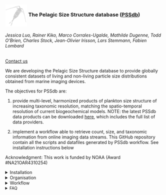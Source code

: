 ### <div style="clear: both;"> <img src="figures/readme/pssdb-logo.png" alt= “” align="center" width="70" height="70" > <font size= “1”>The Pelagic Size Structure database ([PSSdb](https://pssdb.net/ ""))</font></div>  
###### Jessica Luo, Rainer Kiko, Marco Corrales-Ugalde, Mathilde Dugenne, Todd O'Brien, Charles Stock, Jean-Olivier Irisson, Lars Stemmann, Fabien Lombard
<a href="mailto:nmfs.pssdb@noaa.gov">Contact us</a>


We are developing the Pelagic Size Structure database to provide globally consistent datasets of living and non-living particle size distributions obtained from marine imaging devices.

The objectives for PSSdb are:

1. provide multi-level, harmonized products of plankton size structure of increasing taxonomic resolution, matching the spatio-temporal resolution of current biogeochemical models.
NOTE:  the latest PSSdb data products can be downloaded [here](https://pssdb.net/ ""), which includes the full list of data providers.


2. implement a workflow able to retrieve count, size, and taxonomic information from online imaging data streams.
This GitHub repository contain all the scripts and datafiles generated by PSSdb workflow. See installation instructions below




Acknowledgment: This work is funded by NOAA (Award #NA21OAR4310254)
<details name="installation">
  <summary>Installation</summary>
<font size="2">
Disclaimer: these instructions are for users that want to run or contribute to the workflow. To install this GitHub repository on a local computer, open a terminal window and type:
</font>
>>>>>>> main

```
  cd ~
  mkdir GIT
  cd ~/GIT
  git clone https://github.com/jessluo/PSSdb.git
```
<font size="2">
This repository can be fully configured according to the information saved in the <a href="https://github.com/jessluo/PSSdb/blob/main/scripts/configuration_masterfile.yaml"><span class="link"></span>configuration masterfile</a> (see <a href="#organisation"><span class="link"></span>Organisation</a> tab below) and tuned to the spatio-temporal resolution of interest depending on the research question.
A protected configuration masterfile, containing password and login infromation, is also necessary to download datasets from EcoTaxa/EcoPart. Follow the instructions in the <a href="#organisation"><span class="link"></span>Organisation</a> tab below.
</font>
</details>



<div id="organisation">
<details>
  <summary>Organisation</summary>
<font size="2">
This repository contains a:

* <a href="https://github.com/jessluo/PSSdb/blob/main/scripts/configuration_masterfile.yaml"><span class="link"></span>configuration masterfile</a>: File used to configure PSSdb GitHub repository.
This file contains the information related to specific path setup for data storage (folder <a href="https://github.com/jessluo/PSSdb/blob/main/raw"><span class="link"></span>raw</a> and associated subfolders generated after specific steps, see PSSdb [Worflow](#workflow)).
In addition,the file also include the parameters specifying the spatio-temporal resolution used to generate PSSdb current data products. These parameters can thus be tuned in order to answer a specific research question requiring a different resolution.

<font size="2">
Attention: The repository includes a <a href="https://github.com/jessluo/PSSdb/blob/main/.gitignore"><span class="link"></span>gitignore file</a>, which is used to protect personal information, as well as raw datasets, or datafiles that exceed the limit for GitHub upload (2Gb). Personal information, login and password, are required to download datasets hosted on <a href="https://ecotaxa.obs-vlfr.fr"><span class="link"></span>EcoTaxa</a> or <a href="https://ecopart.obs-vlfr.fr"><span class="link"></span>EcoPart</a>. 
Read instructions on l.1-4 of the configuration masterfile to save these protected information in a "configuration_masterfile_pw.yaml" file.
</font>

* <a href="https://github.com/jessluo/PSSdb/blob/main/scripts"><span class="link"></span>scripts</a> section: contains all scripts and functions developed for PSSdb. This section includes a function (named _funcs_xxx.py_) specific to each step of the [Workflow](#workflow), paired with a numbered script of the same name (_stepn_xxx.py_), whose objective is to loop through all the available datasets.
Numbered scripts should be run sequentially in order to generate the intermediate and final PSSdb data products. When ran for the first time, the numbered script will automatically save a readme file, describing the datafiles that have been generated. Alternatively, the function files may be run directly to perform a given step for a single dataset. 


* <a href="https://github.com/jessluo/PSSdb/blob/main/raw"><span class="link"></span>raw</a> section: contains all datafiles, including the raw, intermediate, and final PSSdb data products, under specific sub-folders named after the configuration masterfile.
In addition, this folder also includes the <a href="https://github.com/jessluo/PSSdb/blob/main/raw/project_list_all.xlsx"><span class="link"></span>full list of available datasets</a>, as well as instrument-specific "standardizer" spreadsheets (see [instructions here](#standardizer)), generated by step 0. The former spreadsheet is separated by tab, listing specific datasets hosted on a given online data stream used in PSSdb (e.g. EcoTaxa. EcoPart, IFCb dashboards). The readme tab is used to describe the columns generated for each list, such as the dataset ID, the data source url, the provider name and email, the total number of images and their classification/validation percentages, and the number of flagged samples resulting from the dataset QC.
The size bins used to compute the NBSS for PSSdb, according to EcoPart outputs, are also stored in the <a href="https://github.com/jessluo/PSSdb/blob/main/raw/ecopart_size_bins.tsv"><span class="link"></span>size bins file</a>, to allow for user-specific tuning of PSSdb data products.


* reports section: contains all interactive reports generated by PSSdb control quality check. This section is included in the <a href="https://github.com/jessluo/PSSdb/blob/main/.gitignore"><span class="link"></span>gitignore file</a>, since reports exceed GitHub size limit, and therefore does not appear online. See [Workflow](#workflow) control quality for a detailed description of the objective and [FAQ](#faq) for usage of PSSdb QC reports.


* <a href="https://github.com/jessluo/PSSdb/blob/main/figures"><span class="link"></span>figures</a> section: contains all figures generated to check the control quality, standardization, or NBSS computation for PSSdb datasets. Figures generated for PSSdb papers are stored in specific sub-folder, named after each paper.


* <a href="https://github.com/jessluo/PSSdb/blob/main/ancillary"><span class="link"></span>ancillary</a> section: contains the <a href="https://github.com/jessluo/PSSdb/blob/main/ancillary/plankton_annotated_taxonomy.xlsx"><span class="link"></span>taxonomic</a> and <a href="https://github.com/jessluo/PSSdb/blob/main/ancillary/plankton_elemental_quotas.xlsx"><span class="link"></span>elemental quotas</a> look-up tables, as well as a set of environmental datasets (included in the <a href="https://github.com/jessluo/PSSdb/blob/main/.gitignore"><span class="link"></span>gitignore file</a> since they exceed GitHub size limit), used to generate PSSdb taxonomy-resolving and global predictions future data products respectively.
</font>
</details>

</div>

<div id="workflow">



<details>
  <summary>Workflow</summary>
<font size="2" style="line-height:0.2em">
<br>Currently, we use imaging datasets that can be extracted from online data streams, to follow the FAIR (Findable, Accessible, Interoperable, Reproducible) guidelines. 
Datasets are generated by the Imaging FlowCytobot (IFCb), capturing the size distributions of 4-100 $`\mu`$m autofluorescing organisms, the Underwater Vision Profiler (UVP), detecting living and detrital particles between 150-20,000 $`\mu`$m, and scanners like the ZooScan, which complement the analysis of zooplankton (excluding fragile taxa) through net collections.
</font>

<details>
  <summary>Acquisition and pre-processing of imaging datasets prior to PSSdb ingestion</summary><blockquote>
<font size="2">
The acquisition and pre-processing steps of imaging datasets prior PSSdb ingestion is illustrated below.

Imaging sensors are deployed on various platforms/water-supply modes, including research vessel's flowthrough water supply and mooring stations for IFCb, floats/gliders or CTD rosette for UVP, and plankton nets for ZooScan. <br><br> Images are segmented (i.e the process of detouring individual region of interests from the background frame) and masks are generated to extract morphometric features in real-time for UVP deployments, or after the acquisition.<br><br> Automated classifiers are trained on features or directly on raw pictures, in the case of CNN. <br><br> Metadata, including samples/profiles GPS coordinates, timestamp and depth, are filled in before or after the image acquisition.<br><br> Resulting tables are uploaded to online data streams, and can be extracted using API (IFCb dashboards, EcoTaxa) or custom web-scraping scripts (EcoPart). 
</font>

<div>
<p style='padding:-0.1em;line-height:1.0em; margin-left:0.7em; display: inline-block;'>

<img clear="both" src="https://github.com/jessluo/PSSdb/blob/main/figures/readme/PSSdb-workflow-pre-processing.png" width="130%" style="  float:right; padding:0.7em"/>
<br><br><br><br><br><br>

</p>
</div>
</blockquote></details>


<font size="2">
<br>PSSdb data pipeline first extract the raw datasets from the online data streams presented above. 
</font>

<details>
  <summary>Listing and downloading imaging datasets</summary><blockquote>
<font size="2">
<br>
We rely primarily on online, accessible, platforms created by the instrument developers to manage their imaging datasets: 

* IFCb dashboards (of generation 2 exclusively, as generation 1 dashboards do not include metadata like longitude and latitude) 
* Ecotaxa/EcoPart, initially developed for ZooScan and UVP users.

We used the application programming interface (or API) developed for IFCb dashboards and EcoTaxa, and custom scripts for EcoPart, to (1) list and (2) access these datasets. 
1. The full <a href="https://github.com/jessluo/PSSdb/blob/main/raw/project_list_all.xslx"><span class="link"></span>list</a> of datasets hosted on these online data streams is generated through the <a href="https://github.com/jessluo/PSSdb/blob/main/scripts/step0_list_projects.py"><span class="link"></span>listing script</a>. This scripts uses a set of functions defined in the <a href="https://github.com/jessluo/PSSdb/blob/main/scripts/funcs_list_projects.py"><span class="link"></span>listing functions</a> file, for each data source (EcoTaxa, EcoPart, and IFCb dashboards). These functions list all the available datasets and also identify accessible ones on EcoTaxa/EcoPart based on login info stored in the configuration masterfile password file (see [instructions](#organisation) and  "PSSdb_access" column in the list of datasets).<br><br> To run on terminal:<br>
```python ~/GIT/PSSdb/scripts/step0_list_projects.py```


2. All accessible datasets are extracted from their online data stream using the <a href="https://github.com/jessluo/PSSdb/blob/main/scripts/step1_export_projects.py"><span class="link"></span>extraction script</a>, except for those hosted on IFCb dashboards that do not include all the datafiles ("features" and "autoclass" files) required for their ingestion in PSSdb, and for EcoPart datasets that do not have a corresponding project on EcoTaxa. Specific functions were defined in the <a href="https://github.com/jessluo/PSSdb/blob/main/scripts/funcs_export_projects.py"><span class="link"></span>extraction functions</a> file to extract a dataset from EcoTaxa, EcoPart, or IFCb dashboards. The default export option was selected for EcoTaxa datasets, while for EcoPart, we used the alternative "raw" export option, in order to retrieve the size, abundance, and taxonomic annotation of all particles without loosing any information (see the [FAQ](#faq) for more explanations).<br><br> The function file can be run as a script to export a single via the terminal: <br>```python ~/GIT/PSSdb/scripts/funcs_export_projects.py``` <br>To loop through the test set or all the accessible datasets, open terminal and type:<br> ```python ~/GIT/PSSdb/scripts/step1_export_projects.py```



<div>
<p style='padding:-0.1em;line-height:1.0em; margin-left:0.7em; display: inline-block;'>
<img src="https://github.com/jessluo/PSSdb/blob/main/figures/readme/PSSdb-workflow-extraction.png" width="100%" style="  float:right; padding:0.7em"/>
<font size="1">
</font>
</p>
</div>

</blockquote></details>

<font size="2">
<br>After extraction, raw datasets are consolidated (UVP datasets only), and pass through a standardization and control quality check. 

<details>
  <summary>Consolidation of EcoPart/EcoTaxa UVP datasets</summary><blockquote>
<font size="2">Most UVP datasets are uploaded on both EcoTaxa (for particles larger than the vignetting threshold) and EcoPart, which include all particles size and count info processed in real-time. Since EcoTaxa API does not provide the id of corresponding datasets on EcoPart, we used the custom function developed to list datasets on EcoPart to match-up corresponding datasets.
Matched-up datafiles are consolidated in a single table, whose format is most similar to the EcoPart "raw" export table:<br><br>  First, only small particles whose size is smaller than the vignetting threshold are selected from the EcoPart "raw" tables, to avoid accounting for the same particle twice.These particles are assigned a null taxonomic annotation and the "unclassified" status.<br><br>  Then, EcoTaxa table is binned according to EcoPArt depth/time bins, and appended to the consolidated table with a "nbr" of 1.
The consolidation function can be found <a href="https://github.com/jessluo/PSSdb/blob/main/scripts/funcs_consolidate_UVP_files.py"><span class="link"></span>here</a>. All UVP datasets are consolidated by running the <a href="https://github.com/jessluo/PSSdb/blob/main/scripts/step2_standardize_projects.py"><span class="link"></span>script</a>:

```
python ~/GIT/PSSdb/scripts/step2_standardize_projects.py
```

</font>
<div>
<p style='padding:-0.1em;line-height:1.0em; margin-left:0.7em; display: inline-block;'>

<img src="https://github.com/jessluo/PSSdb/blob/main/figures/readme/PSSdb-workflow-consolidation.png" width="100%" style="  float:right; padding:0.7em"/>
<br><br>
<font size="2">

</font>
</p>
</div>


</blockquote></details>

<details>
  <summary>Standardization and control quality check</summary><blockquote>
<font size="2">
Since the native format (header and units/formats) of most datasets vary based on the instrument, the pre-processing steps, or even the variable considered, we built "standardizer" spreadsheets to map the variable required for PSSdb ingestion. Instrument-specific spreadsheet can be found at: <a href="https://github.com/jessluo/PSSdb/blob/main/raw/project_IFCB_standardizer.xlsx"><span class="link"></span>IFCB</a>, <a href="https://github.com/jessluo/PSSdb/blob/main/raw/project_UVP_standardizer.xlsx"><span class="link"></span>UVP</a>, <a href="https://github.com/jessluo/PSSdb/blob/main/raw/project_Zooscan_standardizer.xlsx"><span class="link"></span>ZooScan</a>.
Consolidated tables are standardized according to the "Standardizers" spreadsheets automatically generated during the creation of the datasets list.<br><br> Prior to standardization and QC, these spreadsheets should be filled to map the native variable name (xxx_field) and unit (xxx_unit). All names and units will be standardized and harmonized to produce standardized tables, whose format will be unique, for the rest of the pipeline (see <a href="#faq"><span class="link"></span>FAQ</a>).<br><br> To ensure the good quality of the datasets ingested in PSSdb, samples pass through PSSdb QC, which check for 7 criteria:

1. GPS coordinates on landbased of the georeferenced <a href="https://www.marineregions.org/downloads.php"><span class="link"></span>Global Oceans and Seas</a> datasets.
2. Dubious GPS coordinates located at 0x0$`^\degree`$
3. Missing metadata/data required for the ingestion in PSSdb
4. Low ROI count per sample yielding an uncertainty in particle abundance >5% according to the Poisson statistical distribution
5. High percentage of artefacts (>20%)
6. Low (<95%) validation of taxonomic annotations for UVP and ZooScan datasets.
7. Multiple pixel size calibration factors

<br>  Samples are assigned a flag (1 for flagged samples, 0 otherwise) as they pass through PSSdb QC. Interactive reports (see <a href="#faq"><span class="link"></span>FAQ</a>) provide an overview of the QC and are sent to data providers to inform them of the number of samples that are excluded from the database.
Individual flags can be overruled at the demand of the data providers if they deem the sample can be ingested in PSSdb.

The standardization and QC functions can be found <a href="https://github.com/jessluo/PSSdb/blob/main/scripts/funcs_standardize_projects.py"><span class="link"></span>here</a>. All datasets are standardized and QCed by running this <a href="https://github.com/jessluo/PSSdb/blob/main/scripts/step2_standardize_projects.py"><span class="link"></span>script</a>:

```
python ~/GIT/PSSdb/scripts/step2_standardize_projects.py
```

</font>

<div>
<p style='padding:-0.1em;line-height:1.0em; margin-left:0.7em; display: inline-block;'>
<font size="2"></font>
<img src="https://github.com/jessluo/PSSdb/blob/main/figures/readme/PSSdb-workflow-standardization.png" width="100%" style="  float:right; padding:0.7em"/>
<br><br>
</p>
</div>



</blockquote></details>


Standardized datasets are then binned according to <a href="https://github.com/jessluo/PSSdb/blob/main/raw/ecopart_size_bins.tsv"><span class="link"></span>EcoPart size classes</a>, 1x1$`^{\degree}`$ latitude and longitude grid cells, and year month,
to compute the Normalized Biovolume Size Spectrum and derived parameters (slope and intercept) according to Eqs (1&2):

(1) NB$`_i`$ = $`\sum_{i}`$Biovolume/volume imaged/size bin$`_i`$ width

(2) ln(NB$`_i`$)=slope x ln(size bin$`_i`$) + intercept


<details>
  <summary>Binning of standardized datasets</summary><blockquote>
<font size="2">Size bins are assigned to individual biovolume estimates, derived from ROI area. We selected this metric, rather than assuming ellipsoidal shape or using the biovolume distance-map estimates for IFCb datasets, in order to compute NBSS consistently across instruments and avoid biased estimates (see <a href="https://aslopubs.onlinelibrary.wiley.com/doi/full/10.1002/lom3.10492"><span class="link"></span>Dubois et al. (2022)</a>).
<br><br>Artefacts are further discarded to ensure that NBSS are representative of living and non-living particles, rather than methodological or processing biases. Note that samples with less than 95% validation of the taxonomic annotation were discarded for Zooscan and UVP projects, but not for IFCB projects, whose annotations are predictions-only. Thus, IFCB observations may include artifacts that were not classified as such, or exclude plankton that were classified as artifacts. 
<br><br>Spatio-temporal bins are also appended to standardized tables according to samples latitude, longitude, and timestamp.
</font>

The binning functions, which depend on the spatio-temporal resolution fixed parameters stored in the <a href="https://github.com/jessluo/PSSdb/blob/main/scripts/configuration_masterfile.yaml"><span class="link"></span>configuration masterfile</a>, can be found <a href="https://github.com/jessluo/PSSdb/blob/main/scripts/funcs_gridding.py"><span class="link"></span>here</a>. All datasets are gridded by running the <a href="https://github.com/jessluo/PSSdb/blob/main/scripts/step3_grid_data.py"><span class="link"></span>script</a>:
```
python ~/GIT/PSSdb/scripts/step3_grid_data.py
```

<div>
<p style='padding:-0.1em;line-height:1.0em; margin-left:0.7em; display: inline-block;'>
<img src="https://github.com/jessluo/PSSdb/blob/main/figures/readme/PSSdb-workflow-binning.png" width="100%" style="  float:right; padding:0.7em"/>

<font size="1">
</font>
</p>
</div>


</blockquote></details>

<details>
  <summary>Computing NBSS and derived parameters</summary><blockquote>
<font size="2"> NBSS are first computed on sub-bins levels (i.e year month week and 0.5x0.5$`^{\degree}`$) by cumulating size observations and sampled volume to ensure that (1) enough data is used to provide robust NBSS estimates (2) frequent observations, resulting from repeated Eulerian observations from a time-series location, would not overshadow other, less frequent, observations in any given grid cell.
<br><br> Then, sub-bins NBSS are averaged using the final spatio-temporal resolution for PSSdb products mentioned above. Products are thus released as mean $`/pm`$ standard deviation, with _n_ denoting the number of sub-bin used in the computation (_n_=3 weekly bins + 4 spatial bins in the example above).
<br><br>  Unbiased NBSS are selected between the lowest size at which the maximum NB value is observed, and the last size bin at which we observe a finite NB value before recording 3 consecutive empty bins.  
<br><br>  A log-linear regression is performed to derive the NBSS slope and intercept.

The NBSS computation functions, including the function to select the unbiased NBSS size range, to compute the cumulative and average NBSS and to perform the log-linear regression, are defined <a href="https://github.com/jessluo/PSSdb/blob/main/scripts/funcs_NBS.py"><span class="link"></span>here</a>. PSSdb first data products can be genereted  by running this <a href="https://github.com/jessluo/PSSdb/blob/main/scripts/step4_compute_NBSS.py"><span class="link"></span>script</a>:

```
python ~/GIT/PSSdb/scripts/step4_compute_NBSS.py
```

</font>

<div>
<p style='padding:-0.1em;line-height:1.0em; margin-left:0.7em; display: inline-block;'>
<font size="1"></font>
<img src="https://github.com/jessluo/PSSdb/blob/main/figures/readme/PSSdb-workflow-nbss.png" width="100%" style="  float:right; padding:0.7em"/>
<br>
</p>
</div>



</blockquote></details>


</blockquote></details>

</div>



<div id="faq">

<details>
  <summary>FAQ</summary>

<div id="standardizer">

<details>
  <summary>Filling standardizer spreadsheets</summary><blockquote>
<font size="2">
<br>By default, the standardizer spreadsheets are empty and need to be manually completed for each project.
They are generated on step0 (datasets listing), and include the list of accessible projects for each instrument. These spreadsheets are mainly used to map the variables needed for PSSdb ingestion to native variables, standardize the column headers and homogenize their formats/units.

On step2 (datasets standardization), individual projects will be checked for control quality and standardized based on these spreadsheets, hence their completion is required. 
 Note that a few completion steps will be done automatically during standardization and projects listing (see Table S1), including the completion of the (1)  local paths where export files and flags are stored (e.g. Project_localpath and Flag_path) and (2) the ID of associated projects (i.e. only in the case of UVP projects hosted on both Ecotaxa and Ecopart). 
</font>
<div>

<p style='padding:-0.3em;line-height:1.0em; margin-top:0em; margin-left:0.7em; display: inline-block;'>
<font size="1"></font>
<figure>
<figcaption>Table S1: Example of UVP standardizer spreadsheet illustrating the columns that are automatically filled in during project listing ("Project_ID", "Project_localpath" and "EcoPart_project" columns) or flagging ("Flag_path" column). Note that existing flag files will not be updated (in order to preserve manual overruling factor) unless the path has been deleted in the standardizer. In this example, flags will be generated for project 548.</figcaption>
  <img src="https://github.com/jessluo/PSSdb/blob/main/figures/readme/table_s1.png" max-width="100%" style="  float:left; padding:0em"/> 
</figure>
</p>
</div>

Missing values will be flagged during control quality check based on the "NA_value" column (accepts several values separated by a semi-colon), unless the corresponding field is left empty in the spreadsheets. For example, IFCB and Zooscan projects may not have a profile ID: **If the field is documented but all samples have missing values the entire dataset will be flagged**, so datasets without profile ID should have an empty Profile_field in the standardizer spreadsheet not to be flagged. Similarly, if the dataset contains a single column to describe sampling date/time, fill only one associated field (either Sampling_date_field or Sampling_time_field) and the corresponding format (see Table S2).
<div>

<p style='padding:-0.3em;line-height:1.0em; margin-top:0em; margin-left:0.7em; display: inline-block;'>
<font size="1"></font>
<figure>
<figcaption>Table S2: Example of IFCB standardizer spreadsheet containing projects with separate date and time columns (e.g. 3342, 3343) or a single datetime column (e.g. SPIROPA, WHOI_dock, EXPORTS, NAAMES)</figcaption>
  <img src="https://github.com/jessluo/PSSdb/blob/main/figures/readme/table_s2.png" max-width="100%" style="  float:left; padding:0em"/> 
</figure>
</p>
</div>

Incorrect mapping can cause the code to crash, which will result in skipping the project. Known issues include:

* Incorrect units: The main issue when running the <a href="https://github.com/jessluo/PSSdb/blob/main/scripts/step2_standardize_projects.py"><span class="link">script</span></a> originates from incorrect standardizer spreadsheets. For example, make sure the _unit columns contain units that are defined in the <a href="https://pint.readthedocs.io/en/stable/"><span class="link">pint package</span></a> (all SI units and their derivatives) or defined in the <a href="https://github.com/jessluo/PSSdb/blob/main/scripts/units_def.txt"><span class="link">custom definition file</span></a>. To print all available units, run the python <a href="https://github.com/jessluo/PSSdb/blob/main/scripts/step2_standardize_project.py.txt"><span class="link">script</span></a> and select option 1b. Use units compatible with standard conversions
* Incorrect sampling description: Sampling description is a single column that allows users to describe the sampling/acquisition protocols further using variables comprised in the original export files or manual inputs (see Table S3). The format of this column should be similar to a dictionary where individual information are separated by a semi-colon and may include the field, to map the dictionary key to the native column header, and the unit, defined in the pint package or in the custom units_def.txt file, much like the other standardizer variables. For example, the sampling description of Zooscan projects may include the net type and characteristics, a description of the chemical (formula and final concentration) used to fix the samples, the splitting method etc. For UVP projects, the sampling description may include the sampling platform (e.g. rosette, float, glider), the serial number of the instrument, and the size calibration factors reported in the calibration report (e.g. aa and exp). For IFCB projects, the sampling description may include the syringe volume, the gain and trigger threshold for the different photomultiplier (pmtA: sidescatter, pmtB: red fluorescence). **Attention: the title of the dictionaries cannot be repeated**

<div>

<p style='padding:-0.3em;line-height:1.0em; margin-top:0em; margin-left:0.7em; display: inline-block;'>
<font size="1"></font>
<figure>
<figcaption>Table S3: Examples of ZooScan (A), UVP (B), and IFCb (C) standardizer spreadsheets sampling description:</figcaption>
  <br></br>A)
<img src="https://github.com/jessluo/PSSdb/blob/main/figures/readme/table_s3a.png" max-width="100%" style="  float:left; padding:0em"/> 
  <br></br>B)
<img src="https://github.com/jessluo/PSSdb/blob/main/figures/readme/table_s3b.png" max-width="100%" style="  float:left; padding:0em"/> 
  <br></br>C)
<img src="https://github.com/jessluo/PSSdb/blob/main/figures/readme/table_s3c.png" max-width="100%" style="  float:left; padding:0em"/> 

</figure>
</p>
</div>

</blockquote></details>



<details>
  <summary>Definition of the lower and upper sampling size</summary><blockquote>
<font size="2">
<br>Typically, the sampling size limits will be completed for size-fractionated samples based on the mesh used before running the samples through the imaging instrument (e.g. sieves for Zooscan dataset). If not provided, the sampling size will be automatically derived from the camera/scanner resolution (in pixels, then converted to micrometers) of the instrument based on the manufacturer specifications, and/or the user-defined configuration settings (see Table S4). Note that despite the user-defined IFCB configuration setting the lower imaging limit, the photomultiplier gain and threshold are crucial in detecting particles of a certain size/granularity (pmtA) and/or fluorescence (pmtB, C, etc.), as reported in <a href="https://agupubs.onlinelibrary.wiley.com/doi/full/10.1029/2020GB006702"><span class="link">Juranek et al. (2020)</span></a>. This information is stored in the sampling description column of standardized files.</font>
<div>
<p style='padding:-0.3em;line-height:1.0em; margin-top:0em; margin-left:0.7em; display: inline-block;'>
<font size="1"></font>
<figure>
<figcaption>Table S4: Default size limit (in pixels unless otherwise noted) used in PSSdb</figcaption>

<img src="https://github.com/jessluo/PSSdb/blob/main/figures/readme/table_s4.png" max-width="100%" style="  float:left; padding:0em"/> 

</figure>
</p>
</div>
</blockquote></details>



<details>
  <summary>Rationale for UVP datasets consolidation and standardization strategy</summary><blockquote>
<font size="2">
<br>Standardized UVP files will be generated after consolidation of the small (≥1 pixel, size and count processed in real time and stored in the .bru files) and large (>30 pixels (~700 micrometers for UVP6), generating vignettes uploaded on Ecotaxa) particle size observations (see Table S4). The former are originally stored in the .bru files of UVP5 projects and uploaded to EcoPart, while the latter are used to generate vignettes that will be uploaded on EcoTaxa for further taxonomic annotations classification and validation. 

Upon running the <a href="https://github.com/jessluo/PSSdb/blob/main/scripts/step2_standardize_projects.py"><span class="link"></span>script</a>, UVP datafiles will be consolidated into a single table before flagging and standardizing each project. These datafiles include Ecotaxa tables exported on step 1, with the taxonomic annotation information, and the raw particle Ecopart tables, containing the number of images and particles of individual size observations in 1m depth bins. The current strategy to consolidated these files follows the steps:
* EcoTaxa default exported file and EcoPart raw particles exported file are loaded 
* Large particles from EcoPart datatable are filtered out using the "area" column to use th area and taxonomic annotations stored in EcoTaxa datafiles.The "imgcount" column is used to calculate the volume imaged in each 1-m depth bins, as the product of the image number times the calibrated image volume.
Small particles are assigned a null id, a null taxonomic annotation and the 'unclassified' status. **Attention: this table contains small particles only (particles>sm_zoo are filtered out since they correspond to EcoTaxa vignettes)**
* Additional variables are appended to the native EcoTaxa table, including the object_corrected_depth (accounting for the spatial offset between the imaging frame and the depth sensor), object_min/max_depth_bin (1m-depth bins matching those of EcoPart), object_volume_bin (matching the cumulative volume in 1m-depth bins, in liters). A 'object_bru_area' variable may be created (if run_macro set to True in this <a href="https://github.com/jessluo/PSSdb/blob/main/scripts/step2_standardize_projects.py"><span class="link"></span>script</a>, **default is False**) using a custom <a href="https://github.com/jessluo/PSSdb/blob/main/scripts/PyImageJ_ecotaxa_append_metadata.txt"><span class="link"></span>PyimageJ macro</a> that reproduces the initial processing step of all particles segmentation, from the native project folder located in the LOV server ~/plankton/uvpx_missions. **Attention: The project folder should include the required sub-directories (raw with all bmp images, config with readable files, and work directories)**
* Both data tables are concatenated and saved in the sud-dicteroy named after the <a href="https://github.com/jessluo/PSSdb/blob/main/scripts/configuration_masterfile.yaml"><span class="link"></span>configuration masterfile</a>
* The <a href="https://github.com/jessluo/PSSdb/blob/main/raw/project_UVP_standardizer.xlsx"><span class="link"></span>UVP standardizer</a> is updated with new variables: 
Project_localpath: ~/GIT/PSSdb/raw/ecotaxa_ecopart_consolidation/ 
Depth_min: object_corrected_min_depth_bin
Depth_max: object_corrected_max_depth_bin
Area: object_area
Volume_analyzed: object_volume_bin
Sampling_lower_size: acq_smbase

There are several reasons to explain our strategy:
*	NBSS uncertainties can be estimated by re-sampling the number of particles and their sizes in size classes, hence individual observations must be provided instead of summary measurements (e.g. summed biovolume and particles abundance in detailed EcoPart exports).
*	Detailed EcoPart exports use dissimilar pixel-to-size conversions for particles (all particles area are transformed using the log-linear regression described in Picheral et al. 2010 to account for the overestimation of small particle size with light scattering) and zooplankton (larger particles are considered accurately segmented and sized, thus area are transformed using the pixel size constant).
*	Small and large particles are sized using a different threshold during project processing (object_area in EcoTaxa is different from area in .bru files or raw particles EcoPart export files).

</blockquote></details>

<details>
  <summary>Usage of the QC interactive report</summary><blockquote>
<font size="2">
<br>An interactive QC report is automatically generated during the standardization of specific datasets. This report is checked by PSSdb developers and sent to the data provider to provide an overview of the percentage of flagged samples that were not included in PSSdb data products and why.

The main information are located on the top-left, marked (1),(2,(3) inf Figure S5.

The maps are provided so that the data provider make sure that the GPS coordinates do correspond to the sampled locations. Maps can be zoomed in/out by selecting the pan tool in the toolbox (7) located in the top-right corner, clicking on the map of interest, and scrolling next to the centered position.

Two scatterplots are provided to check the total # of ROI per sample, as well as the percentages of artefacts (should be <20% to pass the QC) and validation of the taxonomic annotations (should be >95% to pass the QC, exepct for IFCb datasets).

The summary table including the flagged samples, whose ID column include the url link which allow to check directly the samples at the source, is included at the bottom. Each column returns the boolean factor (takes 1 for flagged samples, 0 otherwise) used for the QC for individual criterion. 

After looking at the report, a data provider can send <a href='mailto:nmfs.pssdb@noaa.gov?subject=PSSdb interactive report'>us</a> an email if they wich to overrule a flag for specific sample(s). For example, size-fractionation can lead to a low number of ROI in the large fraction, which could be lower than the count threshold but still acceptable. A low validation percentage is also acceptable if all the artefacts have been correctly annotated.

<div>
<p style='padding:-0.3em;line-height:1.0em; margin-top:0em; margin-left:0.7em; display: inline-block;'>
<font size="1"></font>
<figure>
<figcaption>Figure S5: Examples of good (A) and flagged (B) datasets interactive reports generated for PSSdb</figcaption>
  <br></br>A)
<img src="https://github.com/jessluo/PSSdb/blob/main/figures/readme/fig_s5a.png" max-width="100%" style="  float:left; padding:0em"/> 
  <br></br>B)
<img src="https://github.com/jessluo/PSSdb/blob/main/figures/readme/fig_s5b.png" max-width="100%" style="  float:left; padding:0em"/> 

</figure>
</p>
</div>
</blockquote></details>

</details>
</div>



